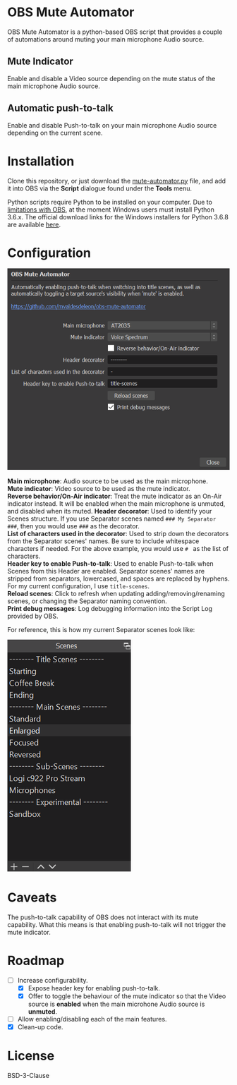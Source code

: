 # OBS Mute Automator

OBS Mute Automator is a python-based OBS script that provides a couple of automations around muting your main microphone Audio source.

## Mute Indicator

Enable and disable a Video source depending on the mute status of the main microphone Audio source.

## Automatic push-to-talk

Enable and disable Push-to-talk on your main microphone Audio source depending on the current scene.

# Installation

Clone this repository, or just download the [mute-automator.py](https://raw.githubusercontent.com/mvaldesdeleon/obs-mute-automator/mainline/mute-automator.py) file, and add it into OBS via the **Script** dialogue found under the **Tools** menu.

Python scripts require Python to be installed on your computer. Due to [limitations with OBS](https://obsproject.com/docs/scripting.html), at the moment Windows users must install Python 3.6.x. The official download links for the Windows installers for Python 3.6.8 are available [here](https://www.python.org/downloads/release/python-368/).

# Configuration

![Configuration screen](https://raw.githubusercontent.com/mvaldesdeleon/obs-mute-automator/mainline/images/config.png)

**Main microphone**: Audio source to be used as the main microphone.  
**Mute indicator**: Video source to be used as the mute indicator.  
**Reverse behavior/On-Air indicator**: Treat the mute indicator as an On-Air indicator instead. It will be enabled when the main microphone is unmuted, and disabled when its muted.
**Header decorator**: Used to identify your Scenes structure. If you use Separator scenes named `### My Separator ###`, then you would use `###` as the decorator.  
**List of characters used in the decorator**: Used to strip down the decorators from the Separator scenes' names. Be sure to include whitespace characters if needed. For the above example, you would use `# ` as the list of characters.  
**Header key to enable Push-to-talk**: Used to enable Push-to-talk when Scenes from this Header are enabled. Separator scenes' names are stripped from separators, lowercased, and spaces are replaced by hyphens. For my current configuration, I use `title-scenes`.  
**Reload scenes**: Click to refresh when updating adding/removing/renaming scenes, or changing the Separator naming convention.  
**Print debug messages**: Log debugging information into the Script Log provided by OBS.

For reference, this is how my current Separator scenes look like:

![Separator scenes](https://raw.githubusercontent.com/mvaldesdeleon/obs-mute-automator/mainline/images/scenes.png)

# Caveats

The push-to-talk capability of OBS does not interact with its mute capability. What this means is that enabling push-to-talk will not trigger the mute indicator.

# Roadmap

* [ ] Increase configurability.
  * [x] Expose header key for enabling push-to-talk.
  * [x] Offer to toggle the behaviour of the mute indicator so that the Video source is **enabled** when the main microhone Audio source is **unmuted**.
* [ ] Allow enabling/disabling each of the main features.
* [x] Clean-up code.

# License
BSD-3-Clause